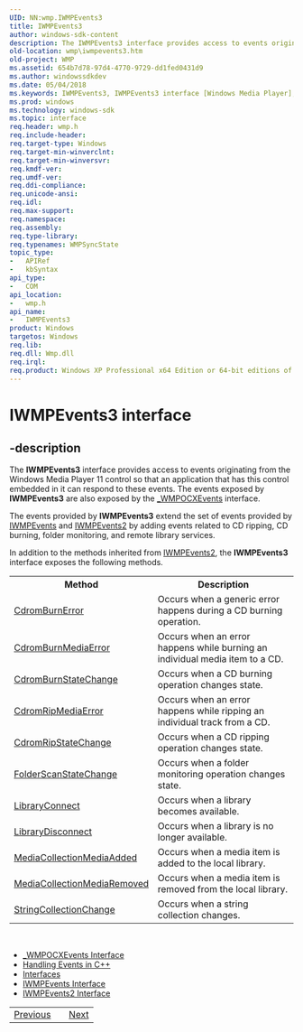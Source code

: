 ```yaml
---
UID: NN:wmp.IWMPEvents3
title: IWMPEvents3
author: windows-sdk-content
description: The IWMPEvents3 interface provides access to events originating from the Windows Media Player 11 control so that an application that has this control embedded in it can respond to these events.
old-location: wmp\iwmpevents3.htm
old-project: WMP
ms.assetid: 654b7d78-97d4-4770-9729-dd1fed0431d9
ms.author: windowssdkdev
ms.date: 05/04/2018
ms.keywords: IWMPEvents3, IWMPEvents3 interface [Windows Media Player], IWMPEvents3 interface [Windows Media Player],described, IWMPEvents3Interface, wmp.iwmpevents3, wmp/IWMPEvents3
ms.prod: windows
ms.technology: windows-sdk
ms.topic: interface
req.header: wmp.h
req.include-header: 
req.target-type: Windows
req.target-min-winverclnt: 
req.target-min-winversvr: 
req.kmdf-ver: 
req.umdf-ver: 
req.ddi-compliance: 
req.unicode-ansi: 
req.idl: 
req.max-support: 
req.namespace: 
req.assembly: 
req.type-library: 
req.typenames: WMPSyncState
topic_type:
-	APIRef
-	kbSyntax
api_type:
-	COM
api_location:
-	wmp.h
api_name:
-	IWMPEvents3
product: Windows
targetos: Windows
req.lib: 
req.dll: Wmp.dll
req.irql: 
req.product: Windows XP Professional x64 Edition or 64-bit editions of     Windows Server 2003
---
```


# IWMPEvents3 interface


## -description



The <b>IWMPEvents3</b> interface provides access to events originating from the Windows Media Player 11 control so that an application that has this control embedded in it can respond to these events. The events exposed by <b>IWMPEvents3</b> are also exposed by the <a href="https://msdn.microsoft.com/883d538e-19b6-417b-a32d-622c41c24b9c">_WMPOCXEvents</a> interface.



The events provided by <b>IWMPEvents3</b> extend the set of events provided by <a href="https://msdn.microsoft.com/396545d5-8844-4dd2-9ed5-e4ed77f352ac">IWMPEvents</a> and <a href="https://msdn.microsoft.com/61cd0a2e-b94f-4c10-b3e2-ad1dc2a0b17d">IWMPEvents2</a> by adding events related to CD ripping, CD burning, folder monitoring, and remote library services.

In addition to the methods inherited from <a href="https://msdn.microsoft.com/61cd0a2e-b94f-4c10-b3e2-ad1dc2a0b17d">IWMPEvents2</a>, the <b>IWMPEvents3</b> interface exposes the following methods.
<table>
<tr>
<th>
            Method
          </th>
<th>
            Description
          </th>
</tr>
<tr>
<td>
<a href="https://msdn.microsoft.com/ea1ded30-4fca-4208-9fc2-f93c169f33b6">CdromBurnError</a>
</td>
<td>Occurs when a generic error happens during a CD burning operation.</td>
</tr>
<tr>
<td>
<a href="https://msdn.microsoft.com/4bad9de2-8899-4149-965c-7835bd854f6f">CdromBurnMediaError</a>
</td>
<td>Occurs when an error happens while burning an individual media item to a CD.</td>
</tr>
<tr>
<td>
<a href="https://msdn.microsoft.com/8328f1bf-c928-4504-859f-f1b62e77e9e0">CdromBurnStateChange</a>
</td>
<td>Occurs when a CD burning operation changes state.</td>
</tr>
<tr>
<td>
<a href="https://msdn.microsoft.com/103f6d52-5b59-422d-918d-5004cbdfc75a">CdromRipMediaError</a>
</td>
<td>Occurs when an error happens while ripping an individual track from a CD.</td>
</tr>
<tr>
<td>
<a href="https://msdn.microsoft.com/08445295-4fed-412f-84ce-eaf337758472">CdromRipStateChange</a>
</td>
<td>Occurs when a CD ripping operation changes state.</td>
</tr>
<tr>
<td>
<a href="https://msdn.microsoft.com/07e9a49b-19a6-4ed2-b037-fe44ada920a1">FolderScanStateChange</a>
</td>
<td>Occurs when a folder monitoring operation changes state.</td>
</tr>
<tr>
<td>
<a href="https://msdn.microsoft.com/b9e1feb7-c894-4f37-9756-378740637f6e">LibraryConnect</a>
</td>
<td>Occurs when a library becomes available.</td>
</tr>
<tr>
<td>
<a href="https://msdn.microsoft.com/eb0f4d9f-23b7-4fe7-b45d-152a2f64af30">LibraryDisconnect</a>
</td>
<td>Occurs when a library is no longer available.</td>
</tr>
<tr>
<td>
<a href="https://msdn.microsoft.com/374ac1d8-ea7f-498a-b9b1-02bf7083f682">MediaCollectionMediaAdded</a>
</td>
<td>Occurs when a media item is added to the local library.</td>
</tr>
<tr>
<td>
<a href="https://msdn.microsoft.com/c142a5ab-deed-41d0-8ddd-1d2f8a7b9d69">MediaCollectionMediaRemoved</a>
</td>
<td>Occurs when a media item is removed from the local library.</td>
</tr>
<tr>
<td>
<a href="https://msdn.microsoft.com/93880116-e354-49d0-ba02-391fbb4d3f8c">StringCollectionChange</a>
</td>
<td>Occurs when a string collection changes.</td>
</tr>
</table> 
<ul>
<li>
<a href="https://msdn.microsoft.com/883d538e-19b6-417b-a32d-622c41c24b9c">_WMPOCXEvents Interface</a>
</li>
<li>
<a href="https://msdn.microsoft.com/5d9eb1c7-7022-4442-b67a-6a96fe5ce97f">Handling Events in C++</a>
</li>
<li>
<a href="https://msdn.microsoft.com/library/windows/hardware/dn965732">Interfaces</a>
</li>
<li>
<a href="https://msdn.microsoft.com/396545d5-8844-4dd2-9ed5-e4ed77f352ac">IWMPEvents Interface</a>
</li>
<li>
<a href="https://msdn.microsoft.com/61cd0a2e-b94f-4c10-b3e2-ad1dc2a0b17d">IWMPEvents2 Interface</a>
</li>
</ul><table>
<tr>
<td>
<a href="https://msdn.microsoft.com/98970d33-8035-49f9-9243-b4832df6e5c9">Previous</a>
</td>
<td></td>
<td>
<a href="https://msdn.microsoft.com/library/windows/hardware/dn926903">Next</a>
</td>
</tr>
</table> 

